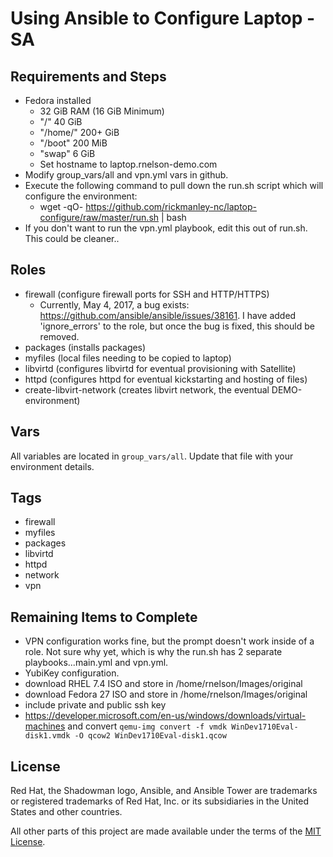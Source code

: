 # Using Ansible to Configure Laptop - SA

## Requirements and Steps
- Fedora installed
  - 32 GiB RAM (16 GiB Minimum)
  - "/" 40 GiB
  - "/home/" 200+ GiB
  - "/boot" 200 MiB
  - "swap" 6 GiB
  - Set hostname to laptop.rnelson-demo.com
- Modify group_vars/all and vpn.yml vars in github.
- Execute the following command to pull down the run.sh script which will configure the environment:
  - wget -qO- https://github.com/rickmanley-nc/laptop-configure/raw/master/run.sh | bash
- If you don't want to run the vpn.yml playbook, edit this out of run.sh. This could be cleaner..

## Roles

- firewall (configure firewall ports for SSH and HTTP/HTTPS)
  - Currently, May 4, 2017, a bug exists: https://github.com/ansible/ansible/issues/38161. I have added 'ignore_errors' to the role, but once the bug is fixed, this should be removed.
- packages (installs packages)
- myfiles (local files needing to be copied to laptop)
- libvirtd (configures libvirtd for eventual provisioning with Satellite)
- httpd (configures httpd for eventual kickstarting and hosting of files)
- create-libvirt-network (creates libvirt network, the eventual DEMO-environment)

## Vars

All variables are located in `group_vars/all`. Update that file with your environment details.

## Tags

- firewall
- myfiles
- packages
- libvirtd
- httpd
- network
- vpn

## Remaining Items to Complete

- VPN configuration works fine, but the prompt doesn't work inside of a role. Not sure why yet, which is why the run.sh has 2 separate playbooks...main.yml and vpn.yml.
- YubiKey configuration.
- download RHEL 7.4 ISO and store in /home/rnelson/Images/original
- download Fedora 27 ISO and store in /home/rnelson/Images/original
- include private and public ssh key
- https://developer.microsoft.com/en-us/windows/downloads/virtual-machines   and convert `qemu-img convert -f vmdk WinDev1710Eval-disk1.vmdk -O qcow2 WinDev1710Eval-disk1.qcow`

## License

Red Hat, the Shadowman logo, Ansible, and Ansible Tower are trademarks or registered trademarks of Red Hat, Inc. or its subsidiaries in the United States and other countries.

All other parts of this project are made available under the terms of the [MIT License](LICENSE).

